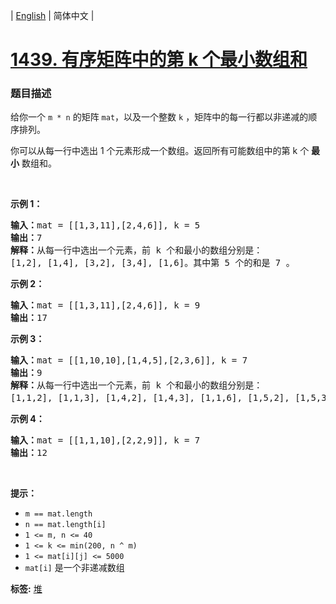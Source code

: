 | [English](README_EN.md) | 简体中文 |

# [1439. 有序矩阵中的第 k 个最小数组和](https://leetcode-cn.com/problems/find-the-kth-smallest-sum-of-a-matrix-with-sorted-rows)
 ### 题目描述
<p>给你一个 <code>m&nbsp;* n</code> 的矩阵 <code>mat</code>，以及一个整数 <code>k</code> ，矩阵中的每一行都以非递减的顺序排列。</p>

<p>你可以从每一行中选出 1 个元素形成一个数组。返回所有可能数组中的第 k 个 <strong>最小</strong> 数组和。</p>

<p>&nbsp;</p>

<p><strong>示例 1：</strong></p>

<pre><strong>输入：</strong>mat = [[1,3,11],[2,4,6]], k = 5
<strong>输出：</strong>7
<strong>解释：</strong>从每一行中选出一个元素，前 k 个和最小的数组分别是：
[1,2], [1,4], [3,2], [3,4], [1,6]。其中第 5 个的和是 7 。  </pre>

<p><strong>示例 2：</strong></p>

<pre><strong>输入：</strong>mat = [[1,3,11],[2,4,6]], k = 9
<strong>输出：</strong>17
</pre>

<p><strong>示例 3：</strong></p>

<pre><strong>输入：</strong>mat = [[1,10,10],[1,4,5],[2,3,6]], k = 7
<strong>输出：</strong>9
<strong>解释：</strong>从每一行中选出一个元素，前 k 个和最小的数组分别是：
[1,1,2], [1,1,3], [1,4,2], [1,4,3], [1,1,6], [1,5,2], [1,5,3]。其中第 7 个的和是 9 。 
</pre>

<p><strong>示例 4：</strong></p>

<pre><strong>输入：</strong>mat = [[1,1,10],[2,2,9]], k = 7
<strong>输出：</strong>12
</pre>

<p>&nbsp;</p>

<p><strong>提示：</strong></p>

<ul>
	<li><code>m == mat.length</code></li>
	<li><code>n == mat.length[i]</code></li>
	<li><code>1 &lt;= m, n &lt;= 40</code></li>
	<li><code>1 &lt;= k &lt;= min(200, n ^&nbsp;m)</code></li>
	<li><code>1 &lt;= mat[i][j] &lt;= 5000</code></li>
	<li><code>mat[i]</code> 是一个非递减数组</li>
</ul>

**标签:**  [堆](https://leetcode-cn.com/tag/heap) 